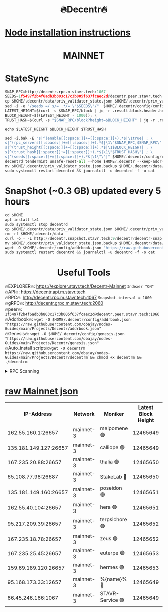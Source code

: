 <h1 align="center"> 🔥Decentr🔥</h1>

[Node installation instructions](https://github.com/obajay/nodes-Guides/tree/main/Projects/Decentr)
=
<h1 align="center"> MAINNET</h1>

# StateSync
```python
SNAP_RPC=http://decentr.rpc.m.stavr.tech:1067
SEEDS=1f5497f2b4f6adb3b803c17c3b005f637fcaec2d@decentr.peer.stavr.tech:1066
cp $HOME/.decentr/data/priv_validator_state.json $HOME/.decentr/priv_validator_state.json.backup
sed -i -e "/seeds =/ s/= .*/= \"$SEEDS\"/"  $HOME/.decentr/config/config.toml
LATEST_HEIGHT=$(curl -s $SNAP_RPC/block | jq -r .result.block.header.height); \
BLOCK_HEIGHT=$((LATEST_HEIGHT - 1000)); \
TRUST_HASH=$(curl -s "$SNAP_RPC/block?height=$BLOCK_HEIGHT" | jq -r .result.block_id.hash)

echo $LATEST_HEIGHT $BLOCK_HEIGHT $TRUST_HASH

sed -i.bak -E "s|^(enable[[:space:]]+=[[:space:]]+).*$|\1true| ; \
s|^(rpc_servers[[:space:]]+=[[:space:]]+).*$|\1\"$SNAP_RPC,$SNAP_RPC\"| ; \
s|^(trust_height[[:space:]]+=[[:space:]]+).*$|\1$BLOCK_HEIGHT| ; \
s|^(trust_hash[[:space:]]+=[[:space:]]+).*$|\1\"$TRUST_HASH\"| ; \
s|^(seeds[[:space:]]+=[[:space:]]+).*$|\1\"\"|" $HOME/.decentr/config/config.toml
decentrd tendermint unsafe-reset-all --home $HOME/.decentr --keep-addr-book
mv $HOME/.decentr/priv_validator_state.json.backup $HOME/.decentr/data/priv_validator_state.json
sudo systemctl restart decentrd && journalctl -u decentrd -f -o cat
```
# SnapShot (~0.3 GB) updated every 5 hours
```python
cd $HOME
apt install lz4
sudo systemctl stop decentrd
cp $HOME/.decentr/data/priv_validator_state.json $HOME/.decentr/priv_validator_state.json.backup
rm -rf $HOME/.decentr/data
curl -o - -L http://decentr.snapshot.stavr.tech:9/decentr/decentr-snap.tar.lz4 | lz4 -c -d - | tar -x -C $HOME/.decentr --strip-components 2
mv $HOME/.decentr/priv_validator_state.json.backup $HOME/.decentr/data/priv_validator_state.json
wget -O $HOME/.decentr/config/addrbook.json "https://raw.githubusercontent.com/obajay/nodes-Guides/main/Projects/Decentr/addrbook.json"
sudo systemctl restart decentrd && journalctl -u decentrd -f -o cat
```

 <h1 align="center"> Useful Tools</h1>

🔥EXPLORER🔥:     https://explorer.stavr.tech/Decentr-Mainnet        `Indexer "ON"` \
🔥API🔥:          https://decentr.api.m.stavr.tech \
🔥RPC🔥:          http://decentr.rpc.m.stavr.tech:1067              `Snapshot-interval = 1000` \
🔥gRPC🔥:         http://decentr.grpc.m.stavr.tech:2060 \
🔥peer🔥:         `1f5497f2b4f6adb3b803c17c3b005f637fcaec2d@decentr.peer.stavr.tech:1066` \
🔥Addrbook🔥:  `wget -O $HOME/.decentr/config/addrbook.json "https://raw.githubusercontent.com/obajay/nodes-Guides/main/Projects/Decentr/addrbook.json"` \
🔥Genesis🔥:  `wget -O $HOME/.decentr/config/genesis.json "https://raw.githubusercontent.com/obajay/nodes-Guides/main/Projects/Decentr/genesis.json"` \
🔥Auto_install script🔥:`wget -O decentrm https://raw.githubusercontent.com/obajay/nodes-Guides/main/Projects/Decentr/decentrm && chmod +x decentrm && ./decentrm`

<details>
<summary>RPC Scanning</summary>

<h2 align="center"> We scan nodes in real time every 4 hours. And we provide the final result of RPC endpoints.
We cannot influence the operation of these nodes in any way. </h2>


```python
If Voting Power is higher than 0 --> then the Node is a validator of the network and may be subject to attack and be a potential threat to the chain.
```
```python
We marked such validators with a red symbol
```

</details>

[raw Mainnet json](https://rpc-check.decentrm.stavr.tech/decentrm/rpc-decentrm-result.json)
=



<table><tr><th>IP-Address</th><th>Network</th><th>Moniker</th><th>Latest Block Height</th><th>Earliest Block Height</th><th>Catching Up</th><th>Tx Index</th><th>Voting Power</th><th>Scan Time</th></tr><tr><td>162.55.160.1:26657</td><td>mainnet-3</td><td>melpomene 🟢</td><td>12465649</td><td>1688950</td><td>False</td><td>on</td><td>0</td><td>2024-01-17T07:58:27.755923737UTC</td></tr><tr><td>135.181.149.127:26657</td><td>mainnet-3</td><td>calliope 🟢</td><td>12465649</td><td>1688950</td><td>False</td><td>on</td><td>0</td><td>2024-01-17T07:58:28.109911036UTC</td></tr><tr><td>167.235.20.88:26657</td><td>mainnet-3</td><td>thalia 🟢</td><td>12465650</td><td>1688950</td><td>False</td><td>on</td><td>0</td><td>2024-01-17T07:58:35.597522701UTC</td></tr><tr><td>65.108.77.98:26687</td><td>mainnet-3</td><td>StakeLab 🔴</td><td>12465650</td><td>1688950</td><td>False</td><td>on</td><td>5368210</td><td>2024-01-17T07:58:35.918343693UTC</td></tr><tr><td>135.181.149.160:26657</td><td>mainnet-3</td><td>poseidon 🟢</td><td>12465651</td><td>1688950</td><td>False</td><td>on</td><td>0</td><td>2024-01-17T07:58:40.641431413UTC</td></tr><tr><td>162.55.40.104:26657</td><td>mainnet-3</td><td>hera 🟢</td><td>12465651</td><td>1688950</td><td>False</td><td>on</td><td>0</td><td>2024-01-17T07:58:40.970594712UTC</td></tr><tr><td>95.217.209.39:26657</td><td>mainnet-3</td><td>terpsichore 🟢</td><td>12465652</td><td>1688950</td><td>False</td><td>on</td><td>0</td><td>2024-01-17T07:58:43.391127904UTC</td></tr><tr><td>167.235.18.78:26657</td><td>mainnet-3</td><td>zeus 🟢</td><td>12465652</td><td>1688950</td><td>False</td><td>on</td><td>0</td><td>2024-01-17T07:58:47.749666647UTC</td></tr><tr><td>167.235.25.45:26657</td><td>mainnet-3</td><td>euterpe 🟢</td><td>12465653</td><td>1688950</td><td>False</td><td>on</td><td>0</td><td>2024-01-17T07:58:50.191829293UTC</td></tr><tr><td>159.69.189.120:26657</td><td>mainnet-3</td><td>hermes 🟢</td><td>12465653</td><td>1688950</td><td>False</td><td>on</td><td>0</td><td>2024-01-17T07:58:52.489304689UTC</td></tr><tr><td>95.168.173.33:12657</td><td>mainnet-3</td><td>%{name}% 🔴</td><td>12465649</td><td>8964001</td><td>False</td><td>on</td><td>4174464</td><td>2024-01-17T07:58:29.251322968UTC</td></tr><tr><td>66.45.246.166:1067</td><td>mainnet-3</td><td>STAVR-Service 🟢</td><td>12465649</td><td>12463001</td><td>False</td><td>on</td><td>0</td><td>2024-01-17T07:58:28.673025032UTC</td></tr></table>